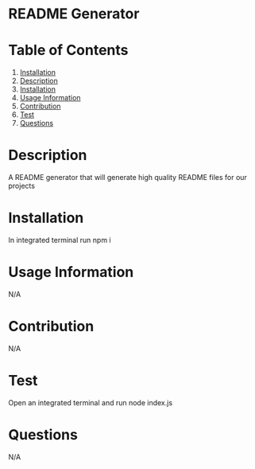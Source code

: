 # README Generator
# Table of Contents
1. [Installation](#installation)
2. [Description](#description)
3. [Installation](#installation)
4. [Usage Information](#usage-information)
5. [Contribution](#contribution)
6. [Test](#test)
7. [Questions](#questions)

# Description
A README generator that will generate high quality README files for our projects

# Installation
In integrated terminal run npm i

# Usage Information
N/A

# Contribution
N/A

# Test
Open an integrated terminal and run node index.js

# Questions
N/A

